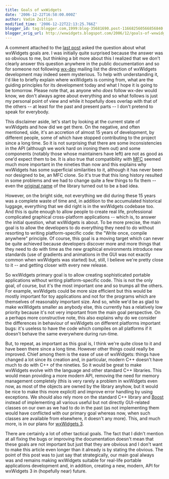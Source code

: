 ```yaml
---
title: Goals of wxWidgets
date: '2006-12-22T16:58:00.000Z'
author: Vadim Zeitlin
modified_time: '2006-12-22T22:13:25.766Z'
blogger_id: tag:blogger.com,1999:blog-35681690.post-116682560566856840
blogger_orig_url: http://wxwidgets.blogspot.com/2006/12/goals-of-wxwidgets.html
---
```


A comment attached to the [last post] asked the question about what wxWidgets
goals are. I was initially quite surprised because the answer was so obvious to
me, but thinking a bit more about this I realized that we don't clearly answer
this question anywhere in the public documentation and so for someone not
following [wx-dev] mailing list the direction of wxWidgets development may
indeed seem mysterious. To help with understanding it, I'd like to briefly
explain where wxWidgets is coming from, what are the guiding principles for its
development today and what I hope it is going to be tomorrow. Please note that,
as anyone who _does_ follow wx-dev would know, we don't always agree about
everything and so what follows is just my personal point of view and while it
hopefully does overlap with that of the others -- at least for the past and
present parts -- I don't pretend to speak for everybody.

[last post]: /blog/2006/12/how-to-contribute-to-wxwidgets-guide/
[wx-dev]: http://dir.gmane.org/gmane.comp.lib.wxwidgets.devel

This disclaimer aside, let's start by looking at the current state of wxWidgets
and how did we get there. On the negative, and often mentioned, side, it's an
accretion of almost 15 years of development, by different people, some of which
have stopped contributing to the project since a long time. So it is not
surprising that there are some inconsistencies in the API (although we work hard
on ironing them out) and some components (notably those whose maintainers have
left) are not as good as one'd expect them to be. It is also true that
compatibility with [MFC] seemed much more important in the nineties than now and
this explains why wxWidgets has some superficial similarities to it, although it
has never been nor designed to be, an MFC clone. So it's true that this long
history resulted in some problems and we had to change quite a few things to fix
them -- even the [original name] of the library turned out to be a bad idea.

[MFC]: https://en.wikipedia.org/wiki/Microsoft_Foundation_Class_Library
[original name]: /about/name-change/

However, on the bright side, not everything we did during these 15 years was a
complete waste of time and, in addition to the accumulated historical luggage,
everything that we did right is in the wxWidgets codebase too. And this is quite
enough to allow people to create real life, professional complicated graphical
cross-platform applications -- which is, to answer the initial question, what
wxWidgets is about. To be more precise, the main goal is to allow the developers
to do everything they need to do without resorting to writing platform-specific
code: the "Write once, compile anywhere" principle. Of course, this goal is a
moving target which can never be quite achieved because developers discover more
and more things that they need to do with time as the new graphical environments
introduce new standards (use of gradients and animations in the GUI was not
exactly common when wxWidgets was started) but, still, I believe we're pretty
close to it -- and getting closer with every new release.

So wxWidgets primary goal is to allow creating sophisticated portable
applications without writing platform-specific code. This is not the only goal,
of course, but it's the most important one and so trumps all the others. For
example, wxWidgets could be more size efficient but this would be mostly
important for toy applications and not for the programs which are themselves of
reasonably important size. And so, while we'd be as glad to make wxWidgets
smaller as anybody else, this currently has a relatively low priority because
it's not very important from the main goal perspective. On a perhaps more
constructive note, this also explains why do we consider the differences in
behaviour of wxWidgets on different platforms important bugs: it's useless to
have the code which compiles on all platforms if it doesn't behave the same
everywhere during run-time.

But, to repeat, as important as this goal is, I think we're quite close to it
and have been there since a long time. However other things could really be
improved. Chief among them is the ease of use of wxWidgets: things have changed
a lot since its creation and, in particular, modern C++ doesn't have much to do
with C++ of the nineties. So it would be great to make wxWidgets evolve with the
language and other standard C++ libraries. This would mean providing a more
modern API, removing the need for memory management completely (this is very
rarely a problem in wxWidgets even now, as most of the objects are owned by the
library anyhow, but it would be nice to make this more explicit) and improve
error handling by using exceptions. We should also rely more on the standard C++
library and [Boost] instead of implementing all various useful but not directly
GUI-related classes on our own as we had to do in the past (as not implementing
them would have conflicted with our primary goal whereas now, when such classes
are available from elsewhere, it doesn't any more). This, and much more, is in
our plans for [wxWidgets 3].

There are certainly a lot of other tactical goals. The fact that I didn't
mention at all fixing the bugs or improving the documentation doesn't mean that
these goals are not important but just that they are obvious and I don't want to
make this article even longer than it already is by stating the obvious. The
point of this post was to just say that strategically, our main goal always was
and remains making wxWidgets suitable for real-life portable applications
development and, in addition, creating a new, modern, API for wxWidgets 3 in
(hopefully near) future.

[Boost]: http://www.boost.org/
[wxWidgets 3]: http://www.wxwidgets.org/wiki/index.php/Development:_wxWidgets_3
